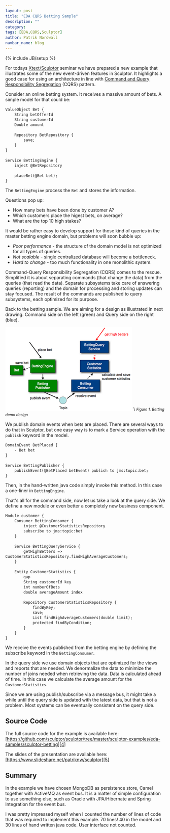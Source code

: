```yaml
---
layout: post
title: "EDA CQRS Betting Sample"
description: ""
category: 
tags: [EDA,CQRS,Sculptor]
author: Patrik Nordwall
navbar_name: blog
---
```

{% include JB/setup %}

For todays [Xtext/Sculptor][1] seminar we have prepared a new example that illustrates some of the new event-driven features in Sculptor. It highlights a good case for using an architecture in line with [Command and Query Responsibility Segregation][2] (CQRS) pattern.

Consider an online betting system. It receives a massive amount of bets. A simple model for that could be:

~~~
ValueObject Bet {
    String betOfferId
    String customerId
    Double amount

    Repository BetRepository {
        save;
    }
}

Service BettingEngine {
    inject @BetRepository

    placeBet(@Bet bet);
}
~~~

The `BettingEngine` process the `Bet` and stores the information.

Questions pop up:

  * How many bets have been done by customer A?
  * Which customers place the higest bets, on average?
  * What are the top 10 high stakes?

It would be rather easy to develop support for those kind of queries in the master betting engine domain, but problems will soon bubble up:

  * *Poor performance* - the structure of the domain model is not optimized for all types of queries.
  * *Not scalable* - single centralized database will become a bottleneck.
  * *Hard to change* - too much functionality in one monolithic system.

Command-Query Responsibility Segregation (CQRS) comes to the rescue. Simplified it is about separating commands (that change the data) from the queries (that read the data). Separate subsystems take care of answering queries (reporting) and the domain for processing and storing updates can stay focused. The result of the commands are published to query subsystems, each optimized for its purpose.

Back to the betting sample. We are aiming for a design as illustrated in next drawing. Command side on the left (green) and Query side on the right (blue).

![Betting Demo Design][3] \\
<small>_Figure 1. Betting demo design_</small>

We publish domain events when bets are placed. There are several ways to do that in Sculptor, but one easy way is to mark a Service operation with the `publish` keyword in the model.

~~~
DomainEvent BetPlaced {
    - Bet bet
}

Service BettingPublisher {
    publishEvent(@BetPlaced betEvent) publish to jms:topic:bet;
}
~~~

Then, in the hand-written java code simply invoke this method. In this case a one-liner in `BettingEngine`.

That's all for the command side, now let us take a look at the query side. We define a new module or even better a completely new business component.

~~~
Module customer {
    Consumer BettingConsumer {
        inject @CustomerStatisticsRepository
        subscribe to jms:topic:bet
    }
    
    Service BettingQueryService {
        getHighBetters => CustomerStatisticsRepository.findHighAverageCustomers;
    }
    
    Entity CustomerStatistics {
        gap
        String customerId key
        int numberOfBets
        double averageAmount index
    
        Repository CustomerStatisticsRepository {
            findByKey;
            save;
            List findHighAverageCustomers(double limit);
            protected findByCondition;
        }
    }
}
~~~

We receive the events published from the betting engine by defining the subscribe keyword in the `BettingConsumer`.

In the query side we use domain objects that are optimized for the views and reports that are needed. We denormalize the data to minimize the number of joins needed when retrieving the data. Data is calculated ahead of time. In this case we calculate the average amount for the `CustomerStatistics`.

Since we are using publish/subscribe via a message bus, it might take a while until the query side is updated with the latest data, but that is not a problem. Most systems can be eventually consistent on the query side.

## Source Code

The full source code for the example is available here: [https://github.com/sculptor/sculptor/tree/master/sculptor-examples/eda-samples/sculptor-betting][4]

The slides of the presentation are available here: [https://www.slideshare.net/patriknw/sculptor][5]


## Summary

In the example we have chosen MongoDB as persistence store, Camel together with ActiveMQ as event bus. It is a matter of simple configuration to use something else, such as Oracle with JPA/Hibernate and Spring Integration for the event bus.

I was pretty impressed myself when I counted the number of lines of code that was required to implement this example. 70 lines! 40 in the model and 30 lines of hand written java code. User interface not counted.

   [1]: https://jwsdsl09sep.eventbrite.com/
   [2]: https://cqrs.wordpress.com/
   [3]: /images/2010-09-09-eda-cqrs-betting-sample/betting_demo.png
   [4]: https://github.com/sculptor/sculptor/tree/master/sculptor-examples/eda-samples/sculptor-betting
   [5]: https://www.slideshare.net/patriknw/sculptor

